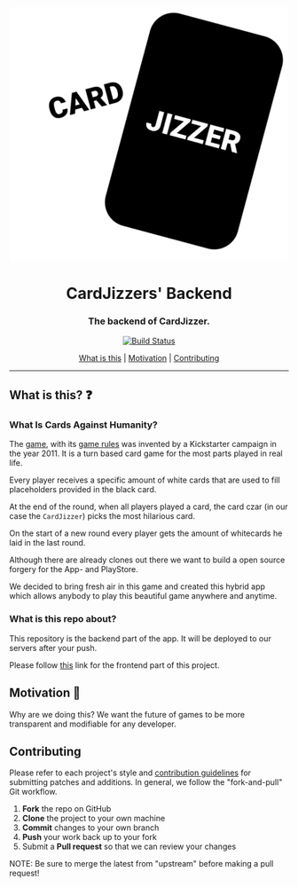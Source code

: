 <div align="center">
    <img src="./res/logo.svg">
    <h1>CardJizzers' Backend</h1>
    <h3>The backend of CardJizzer.</h3>
</div>

<div align="center">
    
[![Build Status](https://travis-ci.com/CardJizzerApp/CardJizzerBackend.svg?branch=master)](https://travis-ci.com/CardJizzerApp/CardJizzerBackend)

</div>

<div align="center">

[What is this](#what-is-this?) | 
[Motivation](#motivation) | 
[Contributing](#contributing)

</div>
<hr/>

## What is this? :question:
### What Is Cards Against Humanity?
The [game][cards-against-humanity], with its [game rules][game-rules] was invented by a Kickstarter campaign in the year 2011.
It is a turn based card game for the most parts played in real life.

Every player receives a specific amount of white cards that are used to fill placeholders provided in the black card.

At the end of the round, when all players played a card, the card czar (in our case the `CardJizzer`) picks the most hilarious card.

On the start of a new round every player gets the amount of whitecards he laid in the last round.

Although there are already clones out there we want to build a open source forgery for the App- and PlayStore. 

We decided to bring fresh air in this game and created this hybrid app which allows anybody to play
this beautiful game anywhere and anytime.

### What is this repo about?
This repository is the backend part of the app. It will be deployed to our servers after your push.

Please follow [this][frontend] link for the frontend part of this project.

## Motivation :100:
Why are we doing this? We want the future of games to be more transparent and modifiable for any developer.


## Contributing
Please refer to each project's style and [contribution guidelines](CONTRIBUTING.md) for submitting patches and additions. In general, we follow the "fork-and-pull" Git workflow.
 1. **Fork** the repo on GitHub
 2. **Clone** the project to your own machine
 3. **Commit** changes to your own branch
 4. **Push** your work back up to your fork
 5. Submit a **Pull request** so that we can review your changes

NOTE: Be sure to merge the latest from "upstream" before making a pull request!


[cards-against-humanity]: https://cardsagainsthumanity.com/
[game-rules]: http://s3.amazonaws.com/cah/CAH_Rules.pdf
[frontend]: https://github.com/CardJizzerApp/CardJizzerFrontend